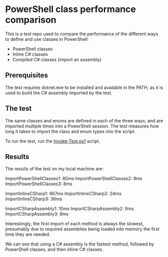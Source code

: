 # PowerShell class performance comparison

This is a test repo used to compare the performance of the different ways to define and use classes in PowerShell:

- PowerShell classes
- Inline C# classes
- Compiled C# classes (import an assembly)

## Prerequisites

The test requires dotnet.exe to be installed and available in the PATH, as it is used to build the C# assembly imported by the test.

## The test

The same classes and enums are defined in each of the three ways, and are imported multiple times into a PowerShell session.
The test measures how long it takes to import the class and enum types into the script.

To run the test, run the [Invoke-Test.ps1](/src/Invoke-Test.ps1) script.

## Results

The results of the test on my local machine are:

ImportPowerShellClasses1: 80ms
ImportPowerShellClasses2: 9ms
ImportPowerShellClasses3: 8ms

ImportInlineCSharp1: 667ms
ImportInlineCSharp2: 24ms
ImportInlineCSharp3: 36ms

ImportCSharpAssembly1: 10ms
ImportCSharpAssembly2: 9ms
ImportCSharpAssembly3: 8ms

Interestingly, the first import of each method is always the slowest, presumably due to required assemblies being loaded into memory the first time they are needed.

We can see that using a C# assembly is the fastest method, followed by PowerShell classes, and then inline C# classes.
